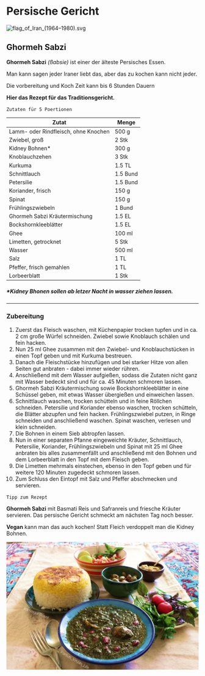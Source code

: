 # Persische Gericht 

![flag_of_Iran_(1964–1980).svg](https://i.imgur.com/jNcGUYh.png)

## Ghormeh Sabzi

__Ghormeh Sabzi__ _(ßabsie)_ ist einer der älteste Persisches Essen.

Man kann sagen jeder Iraner liebt das, aber das zu kochen kann nicht jeder.

Die vorbereitung und Koch Zeit kann bis 6 Stunden Dauern

__Hier das Rezept für das Traditionsgericht.__

```
Zutaten für 5 Poertionen
```

|  Zutat  | Menge |
|---------|-------|
|Lamm- oder Rindfleisch, ohne Knochen|500 g|
|Zwiebel, groß|2 Stk|
|Kidney Bohnen*|300 g|
|Knoblauchzehen|3 Stk|
|Kurkuma|1.5	TL|
|Schnittlauch|1.5	Bund|
|Petersilie|1.5	Bund|
|Koriander, frisch|150	g|
|Spinat|150	g|
|Frühlingszwiebeln|1	Bund|
|Ghormeh Sabzi Kräutermischung|1.5	EL|
|Bockshornkleeblätter|1.5	EL|
|Ghee|100	ml|
|Limetten, getrocknet|5	Stk|
|Wasser|500	ml|
|Salz|1	TL|
|Pfeffer, frisch gemahlen|1	TL|
|Lorbeerblatt|1 Stk|
##### **Kidney Bhonen* sollen ab letzer Nacht in wasser ziehen lassen.
---
### Zubereitung
1. Zuerst das Fleisch waschen, mit Küchenpapier trocken tupfen und in ca. 2 cm große Würfel schneiden. Zwiebel sowie Knoblauch schälen und fein hacken.
2. Nun 25 ml Ghee zusammen mit den Zwiebel- und Knoblauchstücken in einen Topf geben und mit Kurkuma bestreuen.
3. Danach die Fleischstücke hinzufügen und bei starker Hitze von allen Seiten gut anbraten - dabei immer wieder rühren.
4. Anschließend mit dem Wasser aufgießen, sodass die Zutaten nicht ganz mit Wasser bedeckt sind und für ca. 45 Minuten schmoren lassen.
5. Ghormeh Sabzi Kräutermischung sowie Bockshornkleeblätter in eine Schüssel geben, mit etwas Wasser übergießen und einweichen lassen.
6. Schnittlauch waschen, trocken schütteln und in feine Röllchen schneiden. Petersilie und Koriander ebenso waschen, trocken schütteln, die Blätter abzupfen und fein hacken. Frühlingszwiebel putzen, in Ringe schneiden und anschließend waschen. Spinat waschen, verlesen und klein schneiden.
7. Die Bohnen in einem Sieb abtropfen lassen.
8. Nun in einer separaten Pfanne eingeweichte Kräuter, Schnittlauch, Petersilie, Koriander, Frühlingszwiebeln und Spinat mit 25 ml Ghee anbraten bis alles zusammenfällt und anschließend mit den Bohnen und dem Lorbeerblatt in den Topf mit dem Fleisch geben.
9. Die Limetten mehrmals einstechen, ebenso in den Topf geben und für weitere 120 Minuten zugedeckt schmoren lassen.
10. Zum Schluss den Eintopf mit Salz und Pfeffer abschmecken und servieren.

```
Tipp zum Rezept
```
__Ghormeh Sabzi__ mit Basmati Reis und Safranreis und friesche Kräuter servieren. Das persische Gericht schmeckt am nächsten Tag noch besser.

__Vegan__ kann man das auch kochen! Statt Fleich verdoppelt man die Kidney Bohnen.

![vegan-ghormeh-sabzi-5-1024x682.jpg](/assets/vegan-ghormeh-sabzi-5-1024x682.jpg.webp)
